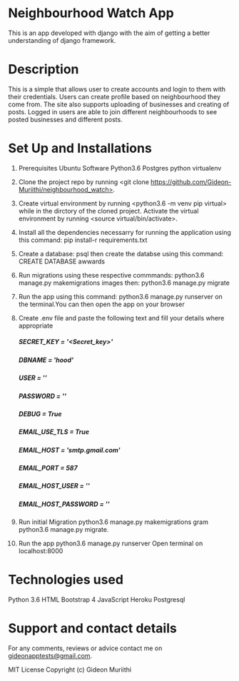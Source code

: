 # Neighbourhood Watch App
This is an app developed with django with the aim of getting a better understanding of django framework.

# Description
This is a simple that allows user to create accounts and login to them with their credentials. Users can create profile based on neighbourhood they come from. The site also supports uploading of businesses and creating of posts. Logged in users are able to join different neighbourhoods to see posted businesses and different posts.

# Set Up and Installations
1. Prerequisites Ubuntu Software Python3.6 Postgres python virtualenv

2. Clone the project repo by running <git clone https://github.com/Gideon-Muriithi/neighbourhood_watch>.

3. Create virtual environment by running <python3.6 -m venv pip virtual> while in the dirctory of the cloned project. Activate the virtual environment by running <source virtual/bin/activate>.

4. Install all the dependencies necessarry for running the application using this command: pip install-r requirements.txt

5. Create a database: psql then create the databse using this command: CREATE DATABASE awwards

6. Run migrations using these respective commmands: python3.6 manage.py makemigrations images then: python3.6 manage.py migrate

7. Run the app using this command: python3.6 manage.py runserver on the terminal.You can then open the app on your browser

8. Create .env file and paste the following text and fill your details where appropriate

    ##### SECRET_KEY = '<Secret_key>'
    ##### DBNAME = 'hood'
    ##### USER = ''
    ##### PASSWORD = ''
    ##### DEBUG = True
    ##### EMAIL_USE_TLS = True
    ##### EMAIL_HOST = 'smtp.gmail.com'
    ##### EMAIL_PORT = 587
    ##### EMAIL_HOST_USER = ''
    ##### EMAIL_HOST_PASSWORD = ''

9. Run initial Migration python3.6 manage.py makemigrations gram python3.6 manage.py migrate. 

10. Run the app python3.6 manage.py runserver Open terminal on localhost:8000

# Technologies used
Python 3.6 HTML Bootstrap 4 JavaScript Heroku Postgresql

# Support and contact details
For any comments, reviews or advice contact me on gideonapptests@gmail.com.

MIT License Copyright (c) Gideon Muriithi